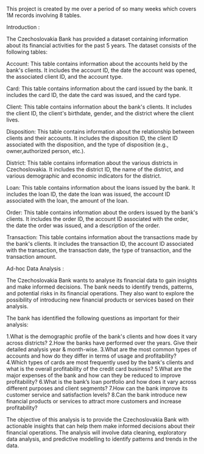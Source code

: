 
This project is created by me over a period of so many weeks which covers 1M records involving 8 tables.

Introduction :

The Czechoslovakia Bank has provided a dataset containing information about its financial activities for the past 5 years. The dataset consists of the following tables:

Account: This table contains information about the accounts held by the bank's clients. It includes the account ID, the date the account was opened, the associated client ID, and the account type.

Card: This table contains information about the card issued by the bank. It includes the card ID, the date the card was issued, and the card type.

Client: This table contains information about the bank's clients. It includes the client ID, the client's birthdate, gender, and the district where the client lives.

Disposition: This table contains information about the relationship between clients and their accounts. It includes the disposition ID, the client ID associated with the disposition, and the type of disposition (e.g., owner,authorized person, etc.).

District: This table contains information about the various districts in Czechoslovakia. It includes the district ID, the name of the district, and various demographic and economic indicators for the district.

Loan: This table contains information about the loans issued by the bank. It includes the loan ID, the date the loan was issued, the account ID associated with the loan, the amount of the loan.

Order: This table contains information about the orders issued by the bank's clients. It includes the order ID, the account ID associated with the order, the date the order was issued, and a description of the order.

Transaction: This table contains information about the transactions made by the bank's clients. It includes the transaction ID, the account ID associated with the transaction, the transaction date, the type of transaction, and the transaction amount.

Ad-hoc Data Analysis :

The Czechoslovakia Bank wants to analyse its financial data to gain insights and make informed decisions. The bank needs to identify trends, patterns, and potential risks in its financial operations. They also want to explore the possibility of introducing new financial products or services based on their analysis.

The bank has identified the following questions as important for their analysis:

1.What is the demographic profile of the bank's clients and how does it vary across districts?
2.How the banks have performed over the years. Give their detailed analysis year & month-wise.
3.What are the most common types of accounts and how do they differ in terms of usage and profitability?
4.Which types of cards are most frequently used by the bank's clients and what is the overall profitability of the credit card business?
5.What are the major expenses of the bank and how can they be reduced to improve profitability?
6.What is the bank’s loan portfolio and how does it vary across different purposes and client segments?
7.How can the bank improve its customer service and satisfaction levels?
8.Can the bank introduce new financial products or services to attract more customers and increase profitability?

The objective of this analysis is to provide the Czechoslovakia Bank with actionable insights that can help them make informed decisions about their financial operations. The analysis will involve data cleaning, exploratory data analysis, and predictive modelling to identify patterns and trends in the data.
